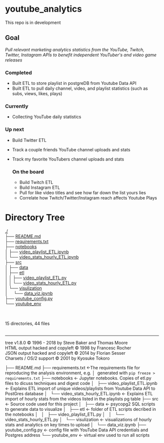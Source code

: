 # youtube_analytics
This repo is in development

## Goal 
*Pull relevant marketing analytics statistics from the YouTube, Twitch, Twitter, Instagram APIs to benefit independent YouTuber's and video game releases*

  ### Completed
  - Built ETL to store playlist in postgreDB from Youtube Data API
  - Built ETL to pull daily channel, video, and playlist statistics (such as subs, views, likes, plays)

  ### Currently
  - Collecting YouTube daily statistics 

  ### Up next 
  - Build Twitter ETL 
  - Track a couple friends YouTube channel uploads and stats
  - Track my favorite YouTubers channel uploads and stats
  

    ### On the board
    - Build Twitch ETL 
    - Build Instagram ETL 
    - Pull for like video titles and see how far down the list yours lies
    - Correlate how Twitch/Twitter/Instagram reach affects Youtube Plays

<!DOCTYPE html>
<html>
<head>
 <meta http-equiv="Content-Type" content="text/html; charset=UTF-8">
 <meta name="Author" content="Made by 'tree'">
 <meta name="GENERATOR" content="$Version: $ tree v1.8.0 (c) 1996 - 2018 by Steve Baker, Thomas Moore, Francesc Rocher, Florian Sesser, Kyosuke Tokoro $">
  <!-- 
  BODY { font-family : ariel, monospace, sans-serif; }
  P { font-weight: normal; font-family : ariel, monospace, sans-serif; color: black; background-color: transparent;}
  B { font-weight: normal; color: black; background-color: transparent;}
  A:visited { font-weight : normal; text-decoration : none; background-color : transparent; margin : 0px 0px 0px 0px; padding : 0px 0px 0px 0px; display: inline; }
  A:link    { font-weight : normal; text-decoration : none; margin : 0px 0px 0px 0px; padding : 0px 0px 0px 0px; display: inline; }
  A:hover   { color : #000000; font-weight : normal; text-decoration : underline; background-color : yellow; margin : 0px 0px 0px 0px; padding : 0px 0px 0px 0px; display: inline; }
  A:active  { color : #000000; font-weight: normal; background-color : transparent; margin : 0px 0px 0px 0px; padding : 0px 0px 0px 0px; display: inline; }
  .VERSION { font-size: small; font-family : arial, sans-serif; }
  .NORM  { color: black;  background-color: transparent;}
  .FIFO  { color: purple; background-color: transparent;}
  .CHAR  { color: yellow; background-color: transparent;}
  .DIR   { color: blue;   background-color: transparent;}
  .BLOCK { color: yellow; background-color: transparent;}
  .LINK  { color: aqua;   background-color: transparent;}
  .SOCK  { color: fuchsia;background-color: transparent;}
  .EXEC  { color: green;  background-color: transparent;}
  -->
 </style>
</head>
<body>
	<h1>Directory Tree</h1><p>
	<a href="./">./</a><br>
	├── <a href=".//README.md">README.md</a><br>
	├── <a href=".//requirements.txt">requirements.txt</a><br>
	├── <a href=".//notebooks/">notebooks</a><br>
	│   ├── <a href=".//notebooks/video_playlist_ETL.ipynb">video_playlist_ETL.ipynb</a><br>
	│   └── <a href=".//notebooks/video_stats_hourly_ETL.ipynb">video_stats_hourly_ETL.ipynb</a><br>
	├── <a href=".//src/">src</a><br>
	│   ├── <a href=".//src/data/">data</a><br>
	│   ├── <a href=".//src/etl/">etl</a><br>
	│   │   ├── <a href=".//src/etl/video_playlist_ETL.py">video_playlist_ETL.py</a><br>
	│   │   └── <a href=".//src/etl/video_stats_hourly_ETL.py">video_stats_hourly_ETL.py</a><br>
	│   └── <a href=".//src/visulization/">visulization</a><br>
	│   &nbsp;&nbsp;&nbsp; └── <a href=".//src/visulization/data_viz.ipynb">data_viz.ipynb</a><br>
	├── <a href=".//youtube_config.py">youtube_config.py</a><br>
	└── <a href=".//youtube_env/">youtube_env</a><br>
	<br><br>
	</p>
	<p>

15 directories, 44 files
	<br><br>
	</p>
	<hr>
	<p class="VERSION">
		 tree v1.8.0 © 1996 - 2018 by Steve Baker and Thomas Moore <br>
		 HTML output hacked and copyleft © 1998 by Francesc Rocher <br>
		 JSON output hacked and copyleft © 2014 by Florian Sesser <br>
		 Charsets / OS/2 support © 2001 by Kyosuke Tokoro
	</p>
</body>
</html>





├── README.md
├── requirements.txt                    <-The requirements file for reproducing the analysis environment, e.g.
│                                          generated with `pip freeze > requirements.txt`
├── notebooks                           <- Jupyter notebooks. Copies of etl.py files to dicuss techniques and digest code
│   ├── video_playlist_ETL.ipynb        <- Explains ETL import of unique videos/playlists from Youtube Data API to PostGres database
│   └── video_stats_hourly_ETL.ipynb    <- Explains ETL import of hourly stats from the videos listed in the playlists pg table
├── src                                 <- Source code used for this project
│   ├── data                            <- psycopg2 SQL scripts to generate data to visualize
│   ├── etl                             <- folder of ETL scripts decribed in the notebooks
│   │   ├── video_playlist_ETL.py
│   │   └── video_stats_hourly_ETL.py
│   └── visulization                    <- visualizations of hourly stats and analytics on key times to upload
│       └── data_viz.ipynb
├── youtube_config.py                   <- config file with YouTube Data API credentials and Postgres address
└── youtube_env                         <- virtual env used to run all scripts

